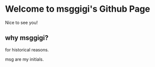 # Welcome to msggigi's Github Page

Nice to see you!

## why msggigi?

for historical reasons.

msg are my initials.






